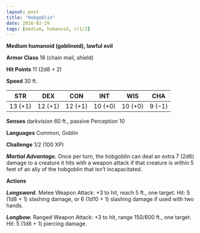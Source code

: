 ```yaml
---
layout: post
title: "Hobgoblin"
date: 2016-02-29
tags: [medium, humanoid, cr1/2]
---
```


**Medium humanoid (goblinoid), lawful evil**

**Armor Class** 18 (chain mail, shield)

**Hit Points** 11 (2d8 + 2)

**Speed** 30 ft.

|   STR   |   DEX   |   CON   |   INT   |   WIS   |   CHA   |
|:-----:|:-----:|:-----:|:-----:|:-----:|:-----:|
| 13 (+1) | 12 (+1) | 12 (+1) | 10 (+0) | 10 (+0) | 9 (−1) |

**Senses** darkvision 60 ft., passive Perception 10 

**Languages** Common, Goblin 

**Challenge** 1/2 (100 XP)

***Martial Advantage.*** Once per turn, the hobgoblin can deal an extra 7 (2d6) damage to a creature it hits with a weapon attack if that creature is within 5 feet of an ally of the hobgoblin that isn’t incapacitated. 

**Actions**

***Longsword.*** Melee Weapon Attack: +3 to hit, reach 5 ft., one target. Hit: 5 (1d8 + 1) slashing damage, or 6 (1d10 + 1) slashing damage if used with two hands. 

***Longbow.*** Ranged Weapon Attack: +3 to hit, range 150/600 ft., one target. Hit: 5 (1d8 + 1) piercing damage.
